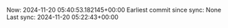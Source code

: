 Now: 2024-11-20 05:40:53.182145+00:00 Earliest commit since sync: None Last sync: 2024-11-20 05:22:43+00:00

